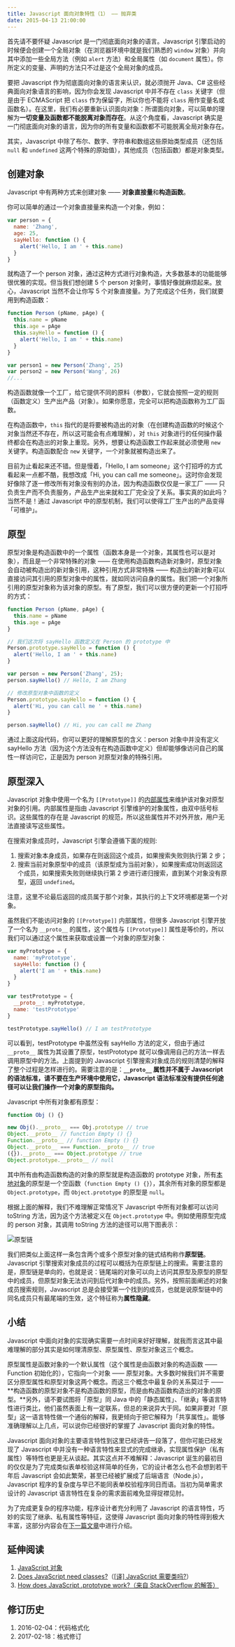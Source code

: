 ```yaml
---
title: Javascript 面向对象特性（1） —— 抛弃类
date: 2015-04-13 21:00:00
---
```


首先请不要怀疑 Javascript 是一门彻底面向对象的语言。Javascript 引擎启动的时候便会创建一个全局对象（在浏览器环境中就是我们熟悉的 `window` 对象）并向其中添加一些全局方法（例如 `alert` 方法）和全局属性（如 `document` 属性）。你所定义的变量、声明的方法只不过是这个全局对象的成员。

要把 Javascript 作为彻底面向对象的语言来认识，就必须抛开 Java、C# 这些经典面向对象语言的影响，因为你会发现 Javascript 中并不存在 `class` 关键字（但是由于 ECMAScript 把 `class` 作为保留字，所以你也不能将 `class` 用作变量名或函数名）。在这里，我们有必要重新认识面向对象：所谓面向对象，可以简单的理解为**一切变量及函数都不能脱离对象而存在**。从这个角度看，Javascript 确实是一门彻底面向对象的语言，因为你的所有变量和函数都不可能脱离全局对象存在。

<!--more-->

其实，Javascript 中除了布尔、数字、字符串和数组这些原始类型成员（还包括 `null` 和 `undefined` 这两个特殊的原始值），其他成员（包括函数）都是对象类型。

## 创建对象

Javascript 中有两种方式来创建对象 —— **对象直接量**和**构造函数**。

你可以简单的通过一个对象直接量来构造一个对象，例如：

```js
var person = {
  name: 'Zhang',
  age: 25,
  sayHello: function () {
    alert('Hello, I am ' + this.name)
  }
}
```

就构造了一个 person 对象，通过这种方式进行对象构造，大多数基本的功能能够很优雅的实现。但当我们想创建  5 个 person 对象时，事情好像就麻烦起来。放心，Javascript 当然不会让你写 5 个对象直接量。为了完成这个任务，我们就要用到构造函数：

```js
function Person (pName, pAge) {
  this.name = pName
  this.age = pAge
  this.sayHello = function () {
    alert('Hello, I am ' + this.name)
  }
}

var person1 = new Person('Zhang', 25)
var person2 = new Person('Wang', 26)
//...
```

构造函数就像一个工厂，给它提供不同的原料（参数），它就会按照一定的规则（函数定义）生产出产品（对象）。如果你愿意，完全可以把构造函数称为工厂函数。

在构造函数中，`this` 指代的是将要被构造出的对象（在创建构造函数的时候这个对象当然还不存在，所以这可能会有点难理解），对 `this` 对象进行的任何操作最终都会在构造出的对象上重现。另外，想要让构造函数工作起来就必须使用 `new` 关键字。构造函数配合 `new` 关键字，一个对象就被构造出来了。

目前为止看起来还不错。但是慢着，「Hello, I am someone」这个打招呼的方式看起来一点都不酷，我想改成「Hi, you can call me someone」。这时你会发现好像除了逐一修改所有对象没有别的办法，因为构造函数仅仅是一家工厂 —— 只负责生产而不负责服务，产品生产出来就和工厂完全没了关系。事实真的如此吗？当然不是！通过 Javascript 中的原型机制，我们可以使得工厂生产出的产品变得「可维护」。

## 原型

原型对象是构造函数中的一个属性（函数本身是一个对象，其属性也可以是对象），而且是一个非常特殊的对象 —— 在使用构造函数构造新对象时，原型对象会自动被构造出的新对象引用，这种引用方式非常特殊 —— 构造出的新对象可以直接访问其引用的原型对象中的属性，就如同访问自身的属性。我们把一个对象所引用的原型对象称为该对象的原型。有了原型，我们可以很方便的更新一个打招呼的方式：

```js
function Person (pName, pAge) {
  this.name = pName
  this.age = pAge
}

// 我们这次将 sayHello 函数定义在 Person 的 prototype 中
Person.prototype.sayHello = function () {
  alert('Hello, I am ' + this.name)
}

var person = new Person('Zhang', 25);
person.sayHello() // Hello, I am Zhang

// 修改原型对象中函数的定义
Person.prototype.sayHello = function () {
  alert('Hi, you can call me ' + this.name)
}

person.sayHello() // Hi, you can call me Zhang
```

通过上面这段代码，你可以更好的理解原型的含义：person 对象中并没有定义 sayHello 方法（因为这个方法没有在构造函数中定义）但却能够像访问自己的属性一样访问它，正是因为 person 对原型对象的特殊引用。

## 原型深入

Javascript 对象中使用一个名为 `[[Prototype]]` 的[内部属性](http://www.cnblogs.com/ziyunfei/archive/2012/10/30/2745786.html)来维护该对象对原型对象的引用。内部属性是指由 Javascript 引擎维护的对象属性，由双中括号标识。这些属性的存在是 Javascript 的规范，所以这些属性并不对外开放，用户无法直接读写这些属性。

在搜索对象成员时，Javascript 引擎会遵循下面的规则:

1. 搜索对象本身成员，如果存在则返回这个成员，如果搜索失败则执行第 2 步；
2. 搜索当前对象原型中的成员（该原型成为当前对象），如果搜索成功则返回这个成员，如果搜索失败则继续执行第 2 步进行递归搜索，直到某个对象没有原型，返回 `undefined`。

注意，这里不论最后返回的成员属于那个对象，其执行的上下文环境都是第一个对象。

虽然我们不能访问对象的 `[[Prototype]]` 内部属性，但很多 Javascript 引擎开放了一个名为 `__proto__` 的属性，这个属性与 `[[Prototype]]` 属性是等价的，所以我们可以通过这个属性来获取或设置一个对象的原型对象：

```js
var myPrototype = {
  name: 'myPrototype',
  sayHello: function () {
    alert('I am ' + this.name)
  }
}

var testPrototype = {
  __proto__: myPrototype,
  name: 'testPrototype'
}

testPrototype.sayHello() // I am testPrototype
```

可以看到，testPrototype 中虽然没有 sayHello 方法的定义，但由于通过 `__proto__` 属性为其设置了原型，testPrototype 就可以像调用自己的方法一样去调用原型中的方法。上面提到的 Javascript 引擎搜索对象成员的规则清楚的解释了整个过程是怎样进行的。需要注意的是：**`__proto__` 属性并不属于 Javascript 的语法标准，请不要在生产环境中使用它，Javascript 语法标准没有提供任何途径可以让我们操作一个对象的原型指向。**

Javascript 中所有对象都有原型：

```js
function Obj () {}

new Obj().__proto__ === Obj.prototype // true
Object.__proto__ // function Empty () {}
Function.__proto__ // function Empty () {}
Object.__proto__ === Function.__proto__ // true
({}).__proto__ === Object.prototype // true
Object.prototype.__proto__ // null
```

其中所有由构造函数构造的对象的原型就是构造函数的 prototype 对象，所有[本地对象](http://www.w3school.com.cn/js/pro_js_object_types.asp)的原型是一个空函数（`function Empty () {}`），其余所有对象的原型都是 `Object.prototype`，而 `Object.prototype` 的原型是 `null`。

根据上面的解释，我们不难理解正常情况下 Javascript 中所有对象都可以访问 toString 方法，因为这个方法被定义在 `Object.prototype` 中。例如使用原型完成的 person 对象，其调用 toString 方法的途径可以用下图表示：

![原型链](/usr/uploads/prototype-chain.png)

我们把类似上面这样一条包含两个或多个原型对象的链式结构称作**原型链**。Javascript 引擎搜索对象成员的过程可以概括为在原型链上的搜索。需要注意的是，原型链是单向的，也就是说：链尾端的对象可以向上访问其原型及原型的原型中的成员，但原型对象无法访问到后代对象中的成员。另外，按照前面阐述的对象成员搜索规则，Javascript 总是会接受第一个找到的成员，也就是说原型链中的同名成员只有最尾端的生效，这个特征称为**属性隐藏**。

## 小结

Javascript 中面向对象的实现确实需要一点时间来好好理解，就我而言这其中最难理解的部分其实是如何理清原型、原型属性、原型对象这三个概念。

原型属性是函数对象的一个默认属性（这个属性是由函数对象的构造函数 —— Function 初始化的），它指向一个对象 —— 原型对象。大多数时候我们并不需要区分原型属性和原型对象这两个概念。而这三个概念中最复杂的关系莫过于 —— **构造函数的原型对象不是构造函数的原型，而是由构造函数构造出的对象的原型。**另外，请不要试图将「原型」同 Java 中的「静态属性」、「继承」等语言特性进行类比，他们虽然表面上有一定联系，但总的来说异大于同。如果非要对「原型」这一语言特性做一个通俗的解释，我更倾向于把它解释为「共享属性」。能够准确理解以上几点，可以说你已经很好的掌握了 Javascript 面向对象的特性。

Javascript 面向对象的主要语言特性到这里已经讲告一段落了，但你可能已经发现了 Javascript 中并没有一种语言特性来显式的完成继承，实现属性保护（私有属性）等特性也更是无从谈起。其实这点并不难解释：Javascript 诞生的最初目的仅仅是为了完成类似表单校验这样简单的任务，它的设计者怎么也不会想到若干年后 Javascript 会如此繁荣，甚至已经被扩展成了后端语言（Node.js），Javascript 程序的复杂度与早已不能同表单校验程序同日而语。当初为简单需求设计的 Javascript 语言特性在复杂的需求面前难免显得捉襟见肘。

为了完成更复杂的程序功能，程序设计者充分利用了 Javascript 的语言特性，巧妙的实现了继承、私有属性等特征，这使得 Javascript 面向对象的特性得到极大丰富，这部分内容会在[下一篇文章](javascript-object-oriented-2.html)中进行介绍。

## 延伸阅读

1. [JavaScript 对象](http://www.w3school.com.cn/js/js_objects.asp)
2. [Does JavaScript need classes?](http://www.nczonline.net/blog/2012/10/16/does-javascript-need-classes/)（[[译] JavaScript 需要类吗?](http://www.cnblogs.com/ziyunfei/archive/2012/10/17/2727121.html)）
3. [How does JavaScript .prototype work?（来自 StackOverflow 的解答）](http://stackoverflow.com/questions/572897/how-does-javascript-prototype-work)

## 修订历史

1. 2016-02-04：代码格式化
2. 2017-02-18：格式修订
